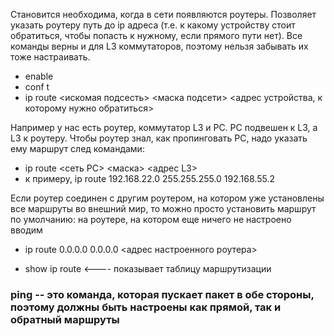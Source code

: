 Становится необходима, когда в сети появляются роутеры. Позволяет указать роутеру путь до ip адреса (т.е. к какому устройству стоит обратиться, чтобы попасть к нужному, если прямого пути нет).
Все команды верны и для L3 коммутаторов, поэтому нельзя забывать их тоже настраивать. 

* enable
* conf t
* ip route <искомая подсесть> <маска подсети> <адрес устройства, к которому нужно обратиться>

Например у нас есть роутер, коммутатор L3 и PC. PC подвешен к L3, а L3 к роутеру. Чтобы роутер знал, как пропинговать PC, надо указать ему маршрут след командами:
* ip route <сеть PC> <маска> <адрес L3>
* к примеру, ip route 192.168.22.0 255.255.255.0 192.168.55.2

Если роутер соединен с другим роутером, на котором уже установлены все маршруты во внешний мир, то можно просто установить маршрут по умолчанию:
на роутере, на котором еще ничего не настроено вводим
* ip route 0.0.0.0 0.0.0.0 <адрес настроенного роутера>




* show ip route <---- показывает таблицу маршрутизации 


### ping -- это команда, которая пускает пакет в обе стороны, поэтому должны быть настроены как прямой, так и обратный маршруты
